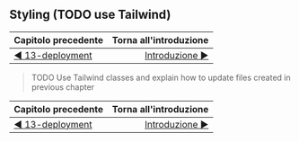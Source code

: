 ## Styling (TODO use Tailwind)

| Capitolo precedente                                                  | Torna all'introduzione                                                        |
| :------------------------------------------------------------------- | ----------------------------------------------------------------------------: |
| [◀︎ ︎︎13-deployment](../13-deployment) | [Introduzione ▶︎](https://github.com/voxel-community/bootcamp-twixel/) |


> TODO Use Tailwind classes and explain how to update files created in previous chapter

| Capitolo precedente                                                  | Torna all'introduzione                                                        |
| :------------------------------------------------------------------- | ----------------------------------------------------------------------------: |
| [◀︎ ︎︎13-deployment](../13-deployment) | [Introduzione ▶︎](https://github.com/voxel-community/bootcamp-twixel/) |